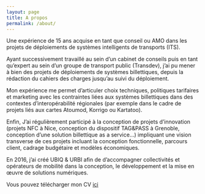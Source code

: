 ```yaml
---
layout: page
title: A propos
permalink: /about/
---
```

	

Une expérience de 15 ans acquise en tant que conseil ou AMO dans les projets de déploiements de systèmes intelligents de transports (ITS).

Ayant successivement travaillé au sein d’un cabinet de conseils puis en tant qu’expert au sein d’un groupe de transport public (Transdev), j’ai pu mener à bien des projets de déploiements de systèmes billettiques, depuis la rédaction du cahiers des charges jusqu’au suivi du déploiement.

Mon expérience me permet d’articuler choix techniques, politiques tarifaires et marketing avec les contraintes liées aux systèmes billettiques dans des contextes d’interopérabilité régionales (par exemple dans le cadre de projets liés aux cartes Atoumod, Korrigo ou Kartatoo).

Enfin, J’ai régulièrement participé à la conception de projets d’innovation (projets NFC à Nice, conception du dispositif TAG&PASS à Grenoble, conception d’une solution billettique as a service…) impliquant une vision transverse de ces projets incluant la conception fonctionnelle, parcours client, cadrage budgétaire et modèles économiques.

En 2016, j’ai créé UBIQ & URBI afin de d’accompagner collectivités et opérateurs de mobilité dans la conception, le développement et la mise en œuvre de solutions numériques.

Vous pouvez télécharger mon CV [ici](CV.pdf)